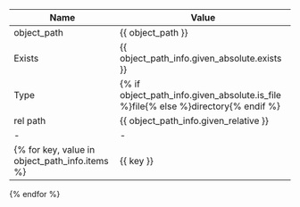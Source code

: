 | Name | Value |
| --- | --- |
| object_path | {{ object_path }} |
| Exists | {{ object_path_info.given_absolute.exists }} |
| Type | {% if object_path_info.given_absolute.is_file %}file{% else %}directory{% endif %} |
| rel path | {{ object_path_info.given_relative }} |
| - | - |
{% for key, value in object_path_info.items %}| {{ key }} | {{ value }} |
{% endfor %}